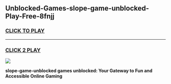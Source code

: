 
## Unblocked-Games-slope-game-unblocked-Play-Free-8fnjj
<h3>
<a href="https://premium76.site?title=slope-game-unblocked&ref=19M">CLICK TO PLAY</a></h3>
<hr>

<h3>
<a href="https://premium76.site?title=slope-game-unblocked&ref=19M">CLICK 2 PLAY</a>
  
</h3>

<a href="https://premium76.site?title=slope-game-unblocked&ref=19M"><img src="https://clearcache.store/games.png"></a>


**slope-game-unblocked games unblocked: Your Gateway to Fun and Accessible Online Gaming**
